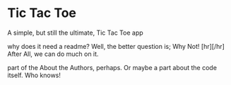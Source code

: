 # Tic Tac Toe



A simple, but still the ultimate, Tic Tac Toe app



why does it need a readme? Well, the better question is; Why Not!
[hr][/hr]
After All, we can do much on it.

part of the About the Authors, perhaps. Or maybe a part about the code itself. Who knows!

